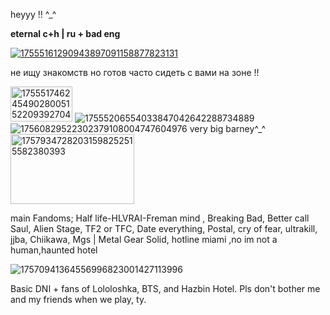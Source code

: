 heyyy !!  ^_^


  **eternal c+h | ru + bad eng**

[![17555161290943897091158877823131](https://github.com/user-attachments/assets/0cc868bc-b1b1-4b4a-8a3b-c940462fc59d)](https://media.giphy.com/media/v1.Y2lkPWVjZjA1ZTQ3NHVxOXV3eHpleXBiOG5ydWtkazFrYzVrbm13Y21pMmN1NDVtdTIxdiZlcD12MV9naWZzX3NlYXJjaCZjdD1n/0GKUVqIWLcCk6h3UEk/giphy.gif)

не ищу знакомств но готов часто сидеть с вами на зоне !!

<img width="99" height="56" alt="17555174624549028005152209392704" src="https://github.com/user-attachments/assets/4382144c-2307-4531-b122-ae7f84f6eec6" /> ![17555206554033847042642288734889](https://github.com/user-attachments/assets/c133c3ed-0693-47e2-af0d-487d49352a16) ![17560829522302379108004747604976](https://github.com/user-attachments/assets/ba6465e6-a4c8-455a-bf70-6eab8d93fd1e)
very big barney^_^ <img width="198" height="112" alt="17579347282031598252515582380393" src="https://github.com/user-attachments/assets/7fc392b6-de71-43cf-a05a-5d4bd5b51693" />




main Fandoms; Half life-HLVRAI-Freman mind , Breaking Bad, Better call Saul, Alien Stage, TF2 or TFC, Date everything, Postal, cry of fear, ultrakill, jjba, Chiikawa, Mgs | Metal Gear Solid, hotline miami ,no im not a human,haunted hotel

![17570941364556996823001427113996](https://github.com/user-attachments/assets/23b45c2b-abc8-44ac-916e-f9e0a03a5b21)

Basic DNI + fans of Lololoshka, BTS, and Hazbin Hotel. 
Pls don't bother me and my friends when we play, ty. 
